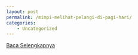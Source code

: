 ```yaml
---
layout: post
permalink: /mimpi-melihat-pelangi-di-pagi-hari/
categories:
    - Uncategorized
---
```


[Baca Selengkapnya](/05)